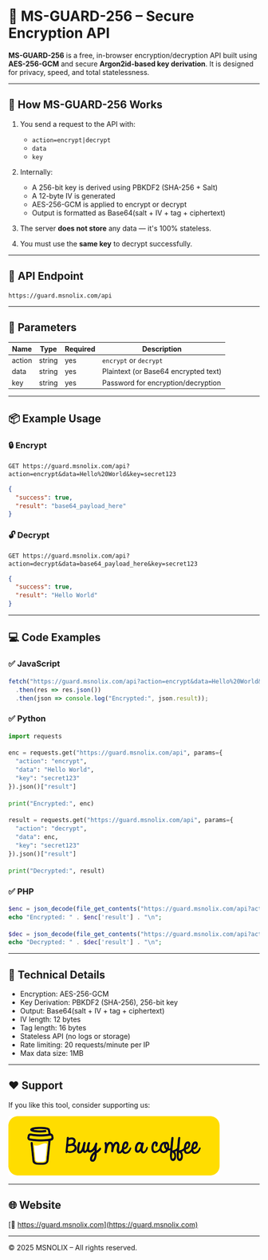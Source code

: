 # 🔐 MS-GUARD-256 – Secure Encryption API

**MS-GUARD-256** is a free, in-browser encryption/decryption API built using **AES-256-GCM** and secure **Argon2id-based key derivation**. It is designed for privacy, speed, and total statelessness.

---

## 🔧 How MS-GUARD-256 Works

1. You send a request to the API with:
   - `action=encrypt|decrypt`
   - `data`
   - `key`

2. Internally:
   - A 256-bit key is derived using PBKDF2 (SHA-256 + Salt)
   - A 12-byte IV is generated
   - AES-256-GCM is applied to encrypt or decrypt
   - Output is formatted as Base64(salt + IV + tag + ciphertext)

3. The server **does not store** any data — it's 100% stateless.

4. You must use the **same key** to decrypt successfully.

---

## 🧪 API Endpoint

```
https://guard.msnolix.com/api
```

---

## 🔢 Parameters

| Name     | Type   | Required | Description                          |
|----------|--------|----------|--------------------------------------|
| action   | string | yes      | `encrypt` or `decrypt`               |
| data     | string | yes      | Plaintext (or Base64 encrypted text) |
| key      | string | yes      | Password for encryption/decryption   |

---

## 📦 Example Usage

### 🔒 Encrypt
```
GET https://guard.msnolix.com/api?action=encrypt&data=Hello%20World&key=secret123
```

```json
{
  "success": true,
  "result": "base64_payload_here"
}
```

### 🔓 Decrypt
```
GET https://guard.msnolix.com/api?action=decrypt&data=base64_payload_here&key=secret123
```

```json
{
  "success": true,
  "result": "Hello World"
}
```

---

## 💻 Code Examples

### ✅ JavaScript
```js
fetch("https://guard.msnolix.com/api?action=encrypt&data=Hello%20World&key=secret123")
  .then(res => res.json())
  .then(json => console.log("Encrypted:", json.result));
```

### ✅ Python
```python
import requests

enc = requests.get("https://guard.msnolix.com/api", params={
  "action": "encrypt",
  "data": "Hello World",
  "key": "secret123"
}).json()["result"]

print("Encrypted:", enc)

result = requests.get("https://guard.msnolix.com/api", params={
  "action": "decrypt",
  "data": enc,
  "key": "secret123"
}).json()["result"]

print("Decrypted:", result)
```

### ✅ PHP
```php
$enc = json_decode(file_get_contents("https://guard.msnolix.com/api?action=encrypt&data=Hello%20World&key=secret123"), true);
echo "Encrypted: " . $enc['result'] . "\n";

$dec = json_decode(file_get_contents("https://guard.msnolix.com/api?action=decrypt&data=" . urlencode($enc['result']) . "&key=secret123"), true);
echo "Decrypted: " . $dec['result'] . "\n";
```

---

## 📌 Technical Details

- Encryption: AES-256-GCM
- Key Derivation: PBKDF2 (SHA-256), 256-bit key
- Output: Base64(salt + IV + tag + ciphertext)
- IV length: 12 bytes
- Tag length: 16 bytes
- Stateless API (no logs or storage)
- Rate limiting: 20 requests/minute per IP
- Max data size: 1MB

---

## ❤️ Support

If you like this tool, consider supporting us:

[![Buy Me a Coffee](./assets/buymeacofee.png)](https://guard.msnolix.com/donate)

---

## 🌐 Website

[🔗 https://guard.msnolix.com](https://guard.msnolix.com)

---

© 2025 MSNOLIX – All rights reserved.
